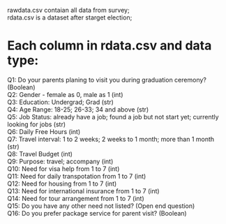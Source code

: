 rawdata.csv contaian all data from survey;<br/>
rdata.csv is a dataset after starget election;<br/>

# Each column in rdata.csv and data type:
Q1: Do your parents planing to visit you during graduation ceremony? (Boolean)<br/>
Q2: Gender - female as 0, male as 1 (int)<br/>
Q3: Education: Undergrad; Grad (str)<br/>
Q4: Age Range: 18-25; 26-33; 34 and above (str)<br/>
Q5: Job Status: already have a job; found a job but not start yet; currently looking for jobs (str)<br/>
Q6: Daily Free Hours (int)<br/>
Q7: Travel interval: 1 to 2 weeks; 2 weeks to 1 month; more than 1 month (str)<br/>
Q8: Travel Budget (int)<br/>
Q9: Purpose: travel; accompany (int)<br/>
Q10: Need for visa help from 1 to 7 (int)<br/>
Q11: Need for daily transpotation from 1 to 7 (int)<br/>
Q12: Need for housing from 1 to 7 (int)<br/>
Q13: Need for international insurance from 1 to 7 (int)<br/>
Q14: Need for tour arrangement from 1 to 7 (int)<br/>
Q15: Do you have any other need not listed? (Open end question)<br/>
Q16: Do you prefer package service for parent visit? (Boolean)<br/>
